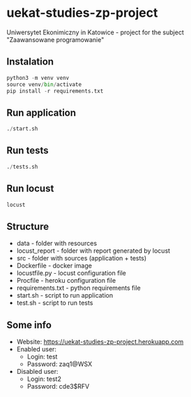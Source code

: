 # uekat-studies-zp-project

Uniwersytet Ekonimiczny in Katowice - project for the subject "Zaawansowane programowanie"

## Instalation

```py
python3 -m venv venv
source venv/bin/activate
pip install -r requirements.txt
```

## Run application

```py
./start.sh
```

## Run tests

```py
./tests.sh
```

## Run locust

```py
locust
```

## Structure

- data - folder with resources
- locust_report - folder with report generated by locust
- src - folder with sources (application + tests)
- Dockerfile - docker image
- locustfile.py - locust configuration file
- Procfile - heroku configuration file
- requirements.txt - python requirements file
- start.sh - script to run application
- test.sh - script to run tests

## Some info

- Website: https://uekat-studies-zp-project.herokuapp.com
- Enabled user:
    - Login: test
    - Password: zaq1@WSX
- Disabled user:
    - Login: test2
    - Password: cde3$RFV
